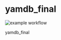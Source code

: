 # yamdb_final
![example workflow](https://github.com/astrahov90-yandex-practicum/yamdb_final/actions/workflows/yamdb_workflow.yml/badge.svg)

yamdb_final
